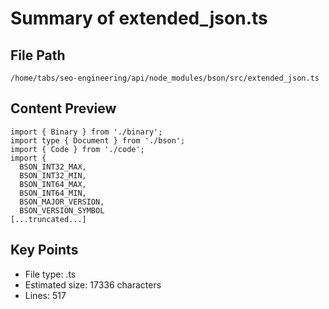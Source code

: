 # Summary of extended_json.ts
  
## File Path
`/home/tabs/seo-engineering/api/node_modules/bson/src/extended_json.ts`

## Content Preview
```
import { Binary } from './binary';
import type { Document } from './bson';
import { Code } from './code';
import {
  BSON_INT32_MAX,
  BSON_INT32_MIN,
  BSON_INT64_MAX,
  BSON_INT64_MIN,
  BSON_MAJOR_VERSION,
  BSON_VERSION_SYMBOL
[...truncated...]
```

## Key Points
- File type: .ts
- Estimated size: 17336 characters
- Lines: 517

